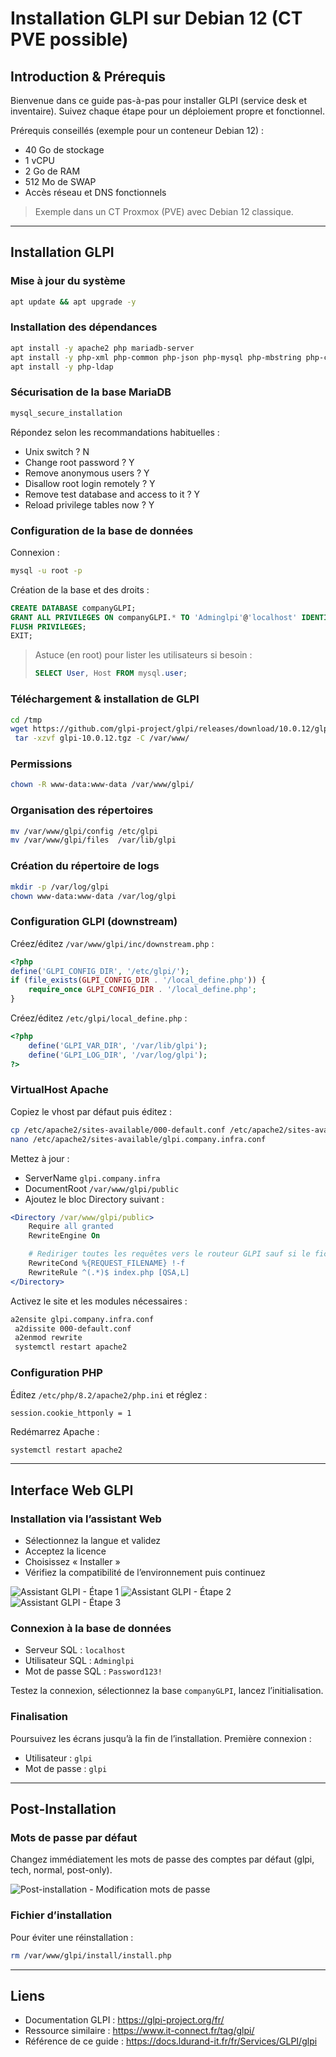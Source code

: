 # Installation GLPI sur Debian 12 (CT PVE possible)

## Introduction & Prérequis

Bienvenue dans ce guide pas-à-pas pour installer GLPI (service desk et inventaire). Suivez chaque étape pour un déploiement propre et fonctionnel.

Prérequis conseillés (exemple pour un conteneur Debian 12) :
- 40 Go de stockage
- 1 vCPU
- 2 Go de RAM
- 512 Mo de SWAP
- Accès réseau et DNS fonctionnels

> Exemple dans un CT Proxmox (PVE) avec Debian 12 classique.

---

## Installation GLPI

### Mise à jour du système

```bash
apt update && apt upgrade -y
```

### Installation des dépendances

```bash
apt install -y apache2 php mariadb-server
apt install -y php-xml php-common php-json php-mysql php-mbstring php-curl php-gd php-intl php-zip php-bz2 php-imap php-apcu
apt install -y php-ldap
```

### Sécurisation de la base MariaDB

```bash
mysql_secure_installation
```

Répondez selon les recommandations habituelles :
- Unix switch ? N
- Change root password ? Y
- Remove anonymous users ? Y
- Disallow root login remotely ? Y
- Remove test database and access to it ? Y
- Reload privilege tables now ? Y

### Configuration de la base de données

Connexion :

```bash
mysql -u root -p
```

Création de la base et des droits :

```sql
CREATE DATABASE companyGLPI;
GRANT ALL PRIVILEGES ON companyGLPI.* TO 'Adminglpi'@'localhost' IDENTIFIED BY 'Password123!';
FLUSH PRIVILEGES;
EXIT;
```

> Astuce (en root) pour lister les utilisateurs si besoin :
> ```sql
> SELECT User, Host FROM mysql.user;
> ```

### Téléchargement & installation de GLPI

```bash
cd /tmp
wget https://github.com/glpi-project/glpi/releases/download/10.0.12/glpi-10.0.12.tgz
 tar -xzvf glpi-10.0.12.tgz -C /var/www/
```

### Permissions

```bash
chown -R www-data:www-data /var/www/glpi/
```

### Organisation des répertoires

```bash
mv /var/www/glpi/config /etc/glpi
mv /var/www/glpi/files  /var/lib/glpi
```

### Création du répertoire de logs

```bash
mkdir -p /var/log/glpi
chown www-data:www-data /var/log/glpi
```

### Configuration GLPI (downstream)

Créez/éditez `/var/www/glpi/inc/downstream.php` :

```php
<?php
define('GLPI_CONFIG_DIR', '/etc/glpi/');
if (file_exists(GLPI_CONFIG_DIR . '/local_define.php')) {
    require_once GLPI_CONFIG_DIR . '/local_define.php';
}
```

Créez/éditez `/etc/glpi/local_define.php` :

```php
<?php
    define('GLPI_VAR_DIR', '/var/lib/glpi');
    define('GLPI_LOG_DIR', '/var/log/glpi');
?>
```

### VirtualHost Apache

Copiez le vhost par défaut puis éditez :

```bash
cp /etc/apache2/sites-available/000-default.conf /etc/apache2/sites-available/glpi.company.infra.conf
nano /etc/apache2/sites-available/glpi.company.infra.conf
```

Mettez à jour :
- ServerName `glpi.company.infra`
- DocumentRoot `/var/www/glpi/public`
- Ajoutez le bloc Directory suivant :

```apache
<Directory /var/www/glpi/public>
    Require all granted
    RewriteEngine On

    # Rediriger toutes les requêtes vers le routeur GLPI sauf si le fichier existe
    RewriteCond %{REQUEST_FILENAME} !-f
    RewriteRule ^(.*)$ index.php [QSA,L]
</Directory>
```

Activez le site et les modules nécessaires :

```bash
a2ensite glpi.company.infra.conf
 a2dissite 000-default.conf
 a2enmod rewrite
 systemctl restart apache2
```

### Configuration PHP

Éditez `/etc/php/8.2/apache2/php.ini` et réglez :

```
session.cookie_httponly = 1
```

Redémarrez Apache :

```bash
systemctl restart apache2
```

---

## Interface Web GLPI

### Installation via l’assistant Web

- Sélectionnez la langue et validez
- Acceptez la licence
- Choisissez « Installer »
- Vérifiez la compatibilité de l’environnement puis continuez

![Assistant GLPI - Étape 1](../assets/glpi-installation/glpi01.png)
![Assistant GLPI - Étape 2](../assets/glpi-installation/glpi02.png)
![Assistant GLPI - Étape 3](../assets/glpi-installation/glpi03.png)

### Connexion à la base de données

- Serveur SQL : `localhost`
- Utilisateur SQL : `Adminglpi`
- Mot de passe SQL : `Password123!`

Testez la connexion, sélectionnez la base `companyGLPI`, lancez l’initialisation.

### Finalisation

Poursuivez les écrans jusqu’à la fin de l’installation. Première connexion :
- Utilisateur : `glpi`
- Mot de passe : `glpi`

---

## Post-Installation

### Mots de passe par défaut

Changez immédiatement les mots de passe des comptes par défaut (glpi, tech, normal, post-only).

![Post-installation - Modification mots de passe](../assets/glpi-installation/glpi11.png)

### Fichier d’installation

Pour éviter une réinstallation :

```bash
rm /var/www/glpi/install/install.php
```

---

## Liens

- Documentation GLPI : https://glpi-project.org/fr/
- Ressource similaire : https://www.it-connect.fr/tag/glpi/
- Référence de ce guide : https://docs.ldurand-it.fr/fr/Services/GLPI/glpi
